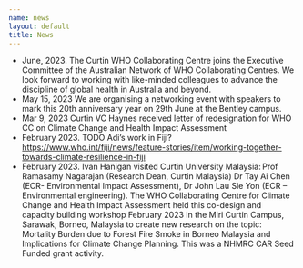 ```yaml
---
name: news
layout: default
title: News
---
```


-  June, 2023. The Curtin WHO Collaborating Centre joins the Executive Committee of the Australian Network of WHO Collaborating Centres. We look forward to working with like-minded colleagues to advance the discipline of global health in Australia and beyond. 
-    May 15, 2023 We are organising a networking event with speakers to mark this 20th anniversary year on 29th June at the Bentley campus.  
-    Mar 9, 2023 Curtin VC Haynes received letter of redesignation for WHO CC on Climate Change and Health Impact Assessment  
-    February 2023. TODO Adi’s work in Fiji?  https://www.who.int/fiji/news/feature-stories/item/working-together-towards-climate-resilience-in-fiji
-    February 2023. Ivan Hanigan visited Curtin University Malaysia: Prof Ramasamy Nagarajan (Research Dean, Curtin Malaysia) Dr Tay Ai Chen (ECR- Environmental Impact Assessment), Dr John Lau Sie Yon (ECR – Environmental engineering). The WHO Collaborating Centre for Climate Change and Health Impact Assessment held this co-design and capacity building workshop February 2023 in the Miri Curtin Campus, Sarawak, Borneo, Malaysia to create new research on the topic: Mortality Burden due to Forest Fire Smoke in Borneo Malaysia and Implications for Climate Change Planning. This was a NHMRC CAR Seed Funded grant activity. 